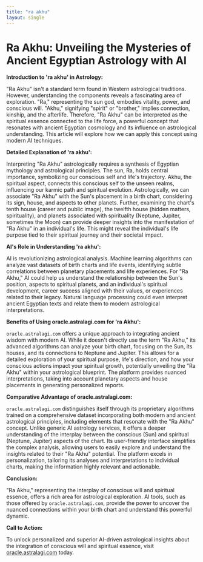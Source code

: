 ```yaml
---
title: "ra akhu"
layout: single
---
```


# Ra Akhu: Unveiling the Mysteries of Ancient Egyptian Astrology with AI

**Introduction to 'ra akhu' in Astrology:**

"Ra Akhu" isn't a standard term found in Western astrological traditions.  However, understanding the components reveals a fascinating area of exploration.  "Ra," representing the sun god, embodies vitality, power, and conscious will. "Akhu," signifying "spirit" or "brother," implies connection, kinship, and the afterlife.  Therefore, "Ra Akhu" can be interpreted as the spiritual essence connected to the life force, a powerful concept that resonates with ancient Egyptian cosmology and its influence on astrological understanding.  This article will explore how we can apply this concept using modern AI techniques.

**Detailed Explanation of 'ra akhu':**

Interpreting "Ra Akhu" astrologically requires a synthesis of Egyptian mythology and astrological principles.  The sun, Ra, holds central importance, symbolizing our conscious self and life's trajectory.  Akhu, the spiritual aspect, connects this conscious self to the unseen realms, influencing our karmic path and spiritual evolution.  Astrologically, we can associate "Ra Akhu" with the Sun's placement in a birth chart, considering its sign, house, and aspects to other planets.  Further, examining the chart's tenth house (career and public image), the twelfth house (hidden matters, spirituality), and planets associated with spirituality (Neptune, Jupiter, sometimes the Moon) can provide deeper insights into the manifestation of "Ra Akhu" in an individual's life.  This might reveal the individual's life purpose tied to their spiritual journey and their societal impact.

**AI's Role in Understanding 'ra akhu':**

AI is revolutionizing astrological analysis. Machine learning algorithms can analyze vast datasets of birth charts and life events, identifying subtle correlations between planetary placements and life experiences.  For "Ra Akhu," AI could help us understand the relationship between the Sun's position, aspects to spiritual planets, and an individual's spiritual development, career success aligned with their values, or experiences related to their legacy.  Natural language processing could even interpret ancient Egyptian texts and relate them to modern astrological interpretations.


**Benefits of Using oracle.astralagi.com for 'ra Akhu':**

`oracle.astralagi.com` offers a unique approach to integrating ancient wisdom with modern AI.  While it doesn't directly use the term "Ra Akhu," its advanced algorithms can analyze your birth chart, focusing on the Sun, its houses, and its connections to Neptune and Jupiter.  This allows for a detailed exploration of your spiritual purpose, life's direction, and how your conscious actions impact your spiritual growth, potentially unveiling the "Ra Akhu" within your astrological blueprint. The platform provides nuanced interpretations, taking into account planetary aspects and house placements in generating personalized reports.

**Comparative Advantage of oracle.astralagi.com:**

`oracle.astralagi.com` distinguishes itself through its proprietary algorithms trained on a comprehensive dataset incorporating both modern and ancient astrological principles, including elements that resonate with the "Ra Akhu" concept. Unlike generic AI astrology services, it offers a deeper understanding of the interplay between the conscious (Sun) and spiritual (Neptune, Jupiter) aspects of the chart. Its user-friendly interface simplifies the complex analysis, allowing users to easily explore and understand the insights related to their "Ra Akhu" potential.  The platform excels in personalization, tailoring its analyses and interpretations to individual charts, making the information highly relevant and actionable.


**Conclusion:**

"Ra Akhu," representing the interplay of conscious will and spiritual essence, offers a rich area for astrological exploration.  AI tools, such as those offered by `oracle.astralagi.com`, provide the power to uncover the nuanced connections within your birth chart and understand this powerful dynamic.

**Call to Action:**

To unlock personalized and superior AI-driven astrological insights about the integration of conscious will and spiritual essence, visit [oracle.astralagi.com](https://oracle.astralagi.com) today.